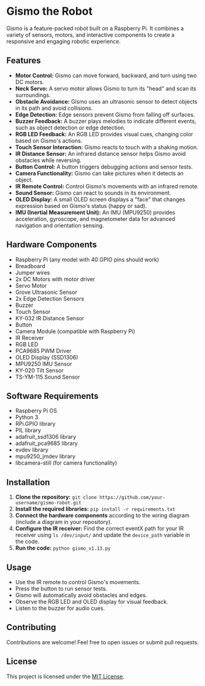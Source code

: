 # Gismo the Robot

Gismo is a feature-packed robot built on a Raspberry Pi. It combines a variety of sensors, motors, and interactive components to create a responsive and engaging robotic experience.

## Features

* **Motor Control:**  Gismo can move forward, backward, and turn using two DC motors.
* **Neck Servo:** A servo motor allows Gismo to turn its "head" and scan its surroundings.
* **Obstacle Avoidance:**  Gismo uses an ultrasonic sensor to detect objects in its path and avoid collisions.
* **Edge Detection:**  Edge sensors prevent Gismo from falling off surfaces.
* **Buzzer Feedback:**  A buzzer plays melodies to indicate different events, such as object detection or edge detection.
* **RGB LED Feedback:**  An RGB LED provides visual cues, changing color based on Gismo's actions.
* **Touch Sensor Interaction:**  Gismo reacts to touch with a shaking motion.
* **IR Distance Sensor:**  An infrared distance sensor helps Gismo avoid obstacles while reversing.
* **Button Control:**  A button triggers debugging actions and sensor tests.
* **Camera Functionality:**  Gismo can take pictures when it detects an object.
* **IR Remote Control:**  Control Gismo's movements with an infrared remote.
* **Sound Sensor:** Gismo can react to sounds in its environment.
* **OLED Display:**  A small OLED screen displays a "face" that changes expression based on Gismo's status (happy or sad).
* **IMU (Inertial Measurement Unit):** An IMU (MPU9250) provides acceleration, gyroscope, and magnetometer data for advanced navigation and orientation sensing.

## Hardware Components

* Raspberry Pi (any model with 40 GPIO pins should work)
* Breadboard
* Jumper wires
* 2x DC Motors with motor driver
* Servo Motor
* Grove Ultrasonic Sensor
* 2x Edge Detection Sensors
* Buzzer
* Touch Sensor
* KY-032 IR Distance Sensor
* Button
* Camera Module (compatible with Raspberry Pi)
* IR Receiver
* RGB LED
* PCA9685 PWM Driver
* OLED Display (SSD1306)
* MPU9250 IMU Sensor
* KY-020 Tilt Sensor
* TS-YM-115 Sound Sensor

## Software Requirements

* Raspberry Pi OS
* Python 3
* RPi.GPIO library
* PIL library
* adafruit_ssd1306 library
* adafruit_pca9685 library
* evdev library
* mpu9250_jmdev library
* libcamera-still (for camera functionality)

## Installation

1. **Clone the repository:** `git clone https://github.com/your-username/gismo-robot.git`
2. **Install the required libraries:** `pip install -r requirements.txt`
3. **Connect the hardware components** according to the wiring diagram (include a diagram in your repository).
4. **Configure the IR receiver:** Find the correct eventX path for your IR receiver using `ls /dev/input/` and update the `device_path` variable in the code.
5. **Run the code:** `python gismo_v1.13.py`

## Usage

* Use the IR remote to control Gismo's movements.
* Press the button to run sensor tests.
* Gismo will automatically avoid obstacles and edges.
* Observe the RGB LED and OLED display for visual feedback.
* Listen to the buzzer for audio cues.

## Contributing

Contributions are welcome! Feel free to open issues or submit pull requests.

## License

This project is licensed under the [MIT License](LICENSE).
